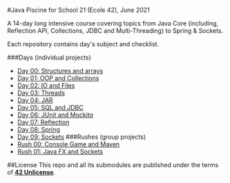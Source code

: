 #Java Piscine for School 21 (Ecole 42), June 2021

A 14-day long intensive course covering topics from Java Core (including, Reflection API, Collections, JDBC and Multi-Threading) to Spring & Sockets.

Each repository contains day's subject and checklist.

###Days (individual projects)
* [Day 00: Structures and arrays]("https://github.com/Preposterone/java_day00")
* [Day 01: OOP and Collections]("https://github.com/Preposterone/java_day01")
* [Day 02: IO and Files]("https://github.com/Preposterone/java_day02")
* [Day 03: Threads]("https://github.com/Preposterone/java_day03")
* [Day 04: JAR]("https://github.com/Preposterone/java_day04")
* [Day 05: SQL and JDBC]("https://github.com/Preposterone/java_day05")
* [Day 06: JUnit and Mockito]("https://github.com/Preposterone/java_day06")
* [Day 07: Reflection]("https://github.com/Preposterone/java_day07")
* [Day 08: Spring]("https://github.com/Preposterone/java_day08")
* [Day 09: Sockets]("https://github.com/Preposterone/java_day09")
###Rushes (group projects)
* [Rush 00: Console Game and Maven]("https://github.com/Preposterone/java_rush00")
* [Rush 01: Java FX and Sockets]("https://github.com/Preposterone/java_rush01")

##License
This repo and all its submodules are published under the terms of **[42 Unlicense](https://github.com/gcamerli/42unlicense)**.